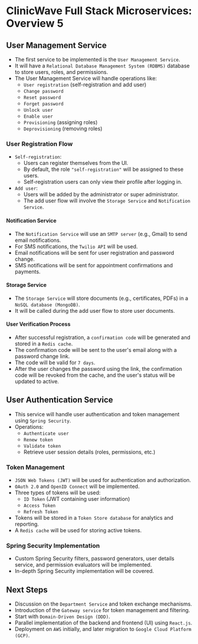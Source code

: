 # ClinicWave Full Stack Microservices: Overview 5

## User Management Service

- The first service to be implemented is the `User Management Service`.
- It will have a `Relational Database Management System (RDBMS)` database to store users, roles, and permissions.
- The User Management Service will handle operations like:
  - `User registration` (self-registration and add user)
  - `Change password`
  - `Reset password`
  - `Forget password`
  - `Unlock user`
  - `Enable user`
  - `Provisioning` (assigning roles)
  - `Deprovisioning` (removing roles)

### User Registration Flow

- `Self-registration`:
  - Users can register themselves from the UI.
  - By default, the role `"self-registration"` will be assigned to these users.
  - Self-registration users can only view their profile after logging in.
- `Add user`:
  - Users will be added by the administrator or super administrator.
  - The add user flow will involve the `Storage Service` and `Notification Service`.

#### Notification Service

- The `Notification Service` will use an `SMTP server` (e.g., Gmail) to send email notifications.
- For SMS notifications, the `Twilio API` will be used.
- Email notifications will be sent for user registration and password change.
- SMS notifications will be sent for appointment confirmations and payments.

#### Storage Service

- The `Storage Service` will store documents (e.g., certificates, PDFs) in a `NoSQL database (MongoDB)`.
- It will be called during the add user flow to store user documents.

#### User Verification Process

- After successful registration, a `confirmation code` will be generated and stored in a `Redis cache`.
- The confirmation code will be sent to the user's email along with a password change link.
- The code will be valid for `7 days`.
- After the user changes the password using the link, the confirmation code will be revoked from the cache, and the user's status will be updated to active.

## User Authentication Service

- This service will handle user authentication and token management using `Spring Security`.
- Operations:
  - `Authenticate user`
  - `Renew token`
  - `Validate token`
  - Retrieve user session details (roles, permissions, etc.)

### Token Management

- `JSON Web Tokens (JWT)` will be used for authentication and authorization.
- `OAuth 2.0` and `OpenID Connect` will be implemented.
- Three types of tokens will be used:
  - `ID Token` (JWT containing user information)
  - `Access Token`
  - `Refresh Token`
- Tokens will be stored in a `Token Store database` for analytics and reporting.
- A `Redis cache` will be used for storing active tokens.

### Spring Security Implementation

- Custom Spring Security filters, password generators, user details service, and permission evaluators will be implemented.
- In-depth Spring Security implementation will be covered.

## Next Steps

- Discussion on the `Department Service` and token exchange mechanisms.
- Introduction of the `Gateway service` for token management and filtering.
- Start with `Domain-Driven Design (DDD)`.
- Parallel implementation of the backend and frontend (UI) using `React.js`.
- Deployment on `AWS` initially, and later migration to `Google Cloud Platform (GCP)`.
